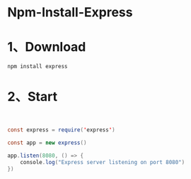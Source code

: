 # Npm-Install-Express

# 1、Download

```
npm install express
```

# 2、Start

​	

```java
const express = require('express')

const app = new express()

app.listen(8080, () => {
    console.log("Express server listening on port 8080")
})
```

